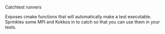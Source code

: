 Catchtest runners

Exposes cmake functions that will automatically make a test executable. Sprinkles some MPI and Kokkos in to catch so that you can use them in your tests.